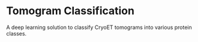 # Tomogram Classification

A deep learning solution to classify CryoET tomograms into various protein classes.
